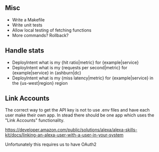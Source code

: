 ## Misc
- Write a Makefile
- Write unit tests
- Allow local testing of fetching functions
- More commands? Rollback?

## Handle stats
- DeployIntent what is my {hit ratio|metric} for {example|service}
- DeployIntent what is my {requests per second|metric} for {example|service} in {ashburn|dc}
- DeployIntent what is my {miss latency|metric} for {example|service} in the {us-west|region} region

## Link Accounts
The correct way to get the API key is not to use .env files and have each user make their own app. In stead there should be one app which uses the "Link Accounts" functionality.

https://developer.amazon.com/public/solutions/alexa/alexa-skills-kit/docs/linking-an-alexa-user-with-a-user-in-your-system

Unfortunately this requires us to have OAuth2



